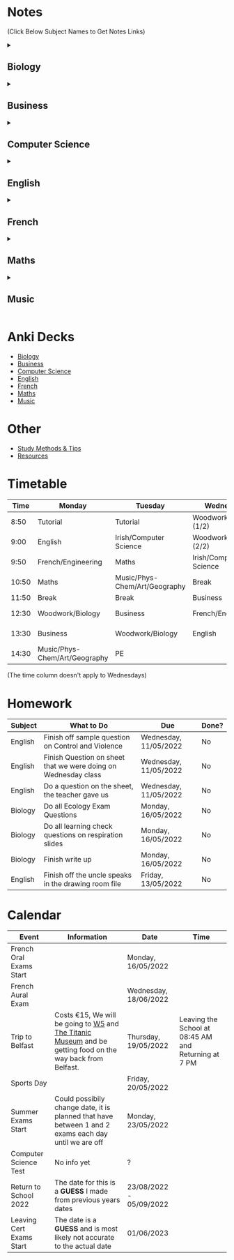 # Notes
(Click Below Subject Names to Get Notes Links)

<details><summary><h2>Biology</h2></summary>
  
<h3 id="the-study-of-living-organisms">The Study of Living Organisms</h3>
  <ul>
    <li><a href="subjects/biology/syllabus-and-exam-structure.md">Syllabus &amp; Exam Structure</a></li>
    <li><a href="subjects/biology/experiments/experiments.md">Experiments</a></li>
    <li><a href="subjects/biology/terms-and-definitions.md">Terms &amp; Definitions</a></li>
  </ul>
<h3 id="units-1-the-study-of-life">Units 1 - The Study of Life</h3>
  <ul>
    <li><a href="https://youtube.com/playlist?list=PLgPhtu6xzA1cwFwOLbYpxJTaJbUdZiC8O">Video Playlist for Unit 1</a></li>
    <li><a href="">(A Search for a) Definition of Life & Characteristics of Life</a></li>
    <li><a href="">Scientific Method</a></li>
    <li><a href="">Nutrition (&amp; Food)</a></li>
  <h4 id="ecology">Ecology</h4>
    <li><a href="">Ecology, Ecosystem, Biosphere, Habitat & Niche</a></li>
    <li><a href="">Environmental Factors</a></li>
    <li><a href="subjects/biology/topics/unit-1/nutrient-recycling/nutrient-recycling.md">Nutrient Recycling</a></li>
    <li><a href="subjects/biology/topics/unit-1/pyramid-of-numbers/pyramid-of-numbers.md">Pyramid of Numbers</a></li>
  </ul>
<h3 id="units-2-the-cell">Units 2 - The Cell</h3>
  <ul>
   <li><a href="https://youtube.com/playlist?list=PLgPhtu6xzA1dnBCtGOPCN-ak7TARs-wu1">Video Playlist of Unit 2</a></li>
    <li><a href="">The Cell</a></li>
  </ul>
<h3 id="units-3-the-organism">Units 3 - The Organism</h3>
  <ul>
    <li><a href="https://youtube.com/playlist?list=PLgPhtu6xzA1f_J5DHWRNb_mcZw_2pYtO8">Video Playlist of Unit 3</a></li>
    <li><a href="">Skeletal System</a></li>
    <li><a href="">The Digestive System</a></li>
    <li><a href="">Enzymes &amp; Metabolism</a></li>
    <li><a href="">The Circulatory System</a></li>
    <li><a href="">Movement of Molecules Across Cell Membranes</a></li>
    <li><a href="">Homeostasis</a></li>
    <li><a href="">The Human Breathing System</a></li>
    <li><a href="">Excretion</a></li>
  </ul>
<h3>Experiments</h3>
  <ul>
    <li></li>
  </ul>

  
</details>
<details><summary><h2>Business</h2></summary>
  
<ul><li><a href="subjects/business/answering-exam-questions.md">Answering Exam Questions</a></li></ul>
<h3>Unit 1: Introduction to People in Business</h3>
<ul>
<li><a href="subjects/business/1-people-in-business.md">1. People in Business</a> - <a href="subjects/business/slides/1-people-in-business.pdf">Slides</a></li>
<li><a href="subjects/business/2-consumer-conflict.md">2. Consumer Conflict</a> - <a href="subjects/business/slides/2-consumer-conflict.pdf">Slides</a></li>
<li><a href="subjects/business/3-industrial-relations.md">3. Industrial Relations</a> - <a href="subjects/business/slides/3-industrial-relations.pdf">Slides</a></li>
</ul>
<h3>Unit 2: Enterprise</h3>
<ul>
<li><a href="">4. Enterprise</a> - <a href="">Slides</a></li>
</ul>
<h3>Unit 3: Managing 1</h3>
<ul>
<li><a href="">5. Introduction to Management</a> - <a href="">Slides</a></li>
<li><a href="">6. Management Skills: Leading and Motivating</a> - <a href="">Slides</a></li>
<li><a href="">7. Management Skills: Communicating</a> - <a href="">Slides</a></li>
<li><a href="">8. Management Activities: Planning, Organising and Controlling</a> - <a href="">Slides</a></li>
</ul>
<h3>Unit 4: Managing 2</h3>
<ul>
<li><a href="">9. Human Resource Management</a> - <a href="">Slides</a></li>
<li><a href="">10. Managing Change</a> - <a href="">Slides</a></li>
<li><a href="">11. Insurance and Taxation</a> - <a href="">Slides</a></li>
<li><a href="">12. Monitoring a Business: Ratio Analysis</a> - <a href="">Slides</a></li>
<li><a href="">13. Finance</a> - <a href="">Slides</a></li>
</ul>
<h3>Unit 5: Business in Action</h3>
<ul>
<li><a href="">14. Identifying Business Opportunities</a> - <a href="">Slides</a></li>
<li><a href="">15. Business Start-Up</a> - <a href="">Slides</a></li>
<li><a href="">16. Market Analysis</a> - <a href="">Slides</a></li>
<li><a href="">17. The Marketing Mix</a> - <a href="">Slides</a></li>
<li><a href="">18. Business Expansion</a> - <a href="">Slides</a></li>
</ul>
<h3>Unit 6: Domestic Environment</h3>
<ul>
<li><a href="">19. Categories of Industury</a> - <a href="">Slides</a></li>
<li><a href="">20. Business Organisations</a> - <a href="">Slides</a></li>
<li><a href="">21. Business, the Economy and Government</a> - <a href="">Slides</a></li>
<li><a href="">22. Community Development</a> - <a href="">Slides</a></li>
<ul><li><a href="subjects/business/business-ethics.md">Business Ethics (This is apart of 22. Community Development)</a> - <a href="">Slides</a></li></ul>
<li><a href="">23. Ethical, Social and Environmental Responsibility</a> - <a href="">Slides</a></li>
</ul>
<h3>Unit 7: International Environment</h3>
<ul>
<li><a href="">24. International Trade</a> - <a href="">Slides</a></li>
<li><a href="subjects/business/25-eu.md">25. The European Union</a> - <a href="">Slides</a></li>
<li><a href="">26. Global Business</a> - <a href="">Slides</a></li>
<li><a href="">27. The Applied Business Question (ABQ)</a> - <a href="">Slides</a></li>
</ul>
  
</details>
<details><summary><h2>Computer Science</h2></summary>
  
<ul>
<li><a href="subjects/computer-science/python-programming/exam-structure.md">Exam Structure</a></li>
<li><a href="subjects/computer-science/python-programming/data.md">Data</a></li>
<li><a href="subjects/computer-science/python-programming/data-feminism.md">Data Feminism</a></li>
<li><a href="subjects/computer-science/python-programming/AI.md">Artificial Intelligence</a></li>
<li><a href="subjects/computer-science/python-programming/computer-components.md">Computer Components</a></li>
</ul>
<h3><a href="subjects/computer-science/python-programming/python-programming.md">Python Programming</a></h3>
<ul>
<li><a href="subjects/computer-science/python-programming/">Numerical Python</a></li>
<li><a href="subjects/computer-science/python-programming/">Variables</a></li>
<li><a href="subjects/computer-science/python-programming/">volumesphere.py</a></li>
<li><a href="subjects/computer-science/python-programming/">Inputs</a></li>
<li><a href="subjects/computer-science/python-programming/">Boolean Logic</a></li>
<li><a href="subjects/computer-science/python-programming/">Conditionals</a></li>
</ul>
  
</details>
<details><summary><h2>English</h2></summary>
  
<a href="subjects/english/summer-exam.md">Summer Exam Stuff</a>
<h3>Composition</h3>
<h3>Texts</h3>
<ul>
<li><a href="subjects/english/texts/casablanca.md">Casablanca</a></li>
<li><a href="subjects/english/texts/dolls-house/dolls-house.md">A Doll's House</a></li>
<li><a href="subjects/english/texts/room/room.md">Room</a></li>
<ul>
<li><a href="">General Vision and Viewpoint in Room</a></li>
<li><a href="">Cultural Context</a></li>
<li><a href="">Study Guide</a></li>
<li><a href="">Key Moments</a></li>
<li><a href="">Control and Violence in Room</a></li>
<li><a href="">Relationships in Room</a></li>
</ul>
</ul>
<h3>Poetry</h3>
<h4>Rudyard Kipling</h4>
<ul><li><a href="subjects/english/poetry/rudyard-kipling/if.md">If</a></li></ul>
<h4> William Butler Yeats (W. B. Yeats)
<ul><li><a href="subjects/english/poetry/w-b-yeats/the-lake-isle-of-innisfree.md">The Lake Isle of Innisfree</a></li></ul>
<h4>Elizabeth Bishop</h4>
<h4>Emily Dickinson</h4>
<h4>John Donne</h4>
<h4>Patrick Kavanagh</h4>
<h4>Derek Mahon</h4>
<h4>Paula Meehan</h4>
<h4>Adrienne Rich</h4>
<ul>
<li><a href="subjects/english/poetry/adrienne-rich/aunt-jennifer-tigers.md">Aunt Jennifer's Tigers</a></li>
<li><a href="subjects/english/poetry/adrienne-rich/the-uncle-speaks-in-the-drawing-room.md">The Uncle Speaks in the Drawing Room</a></li>
</ul>

<!--Where to find poems: [https://www.poetryfoundation.org/](https://www.poetryfoundation.org/)-->

<h3><a href="exam-structure.md">Exam Structure</a></h3>
<ul>
<li><a href="exam-structure/breakdown-of-marks.md">Breakdown of Marks</a></li>
<li><a href="exam-structure/marking-criteria.md">Marking Criteria</a></li>
<li><a href="exam-structure/modes-of-comparison.md">Modes of Comparison (2023)</a></li>
<li><a href="exam-structure/comprehension-question-b.md">Comprehension: Question B</a></li>
</ul>

</details>
<details><summary><h2>French</h2></summary>
  
<h3 id="paul-rickard-era-5th-year-">Paul Rickard Era (5th Year)</h3>
<ul>
<li><a href="subjects/french/paul-era/vocabulary.md">Vocabulary & Phrases</a></li>
<li><a href="subjects/french/paul-era/how-to-write-a-diary-entry.md">How to write a Diary Entry</a></li>
<li><a href="subjects/french/paul-era/opinion-question.md">The Opinion Question</a></li>
</ul>
<ul>
<h4 id="grammar">Grammar</h4>
<li><a href="subjects/french/paul-era/grammar/adjectives.md">Adjectives</a></li>
<h5 id="tenses">Tenses</h5>
<li><a href="subjects/french/paul-era/grammar/tenses/past-tense.md">Past Tense</a></li>
<li><a href="subjects/french/paul-era/grammar/tenses/near-future-tense.md">Near Future Tense</a></li>
<li><a href="subjects/french/paul-era/grammar/tenses/future-tense.md">Future Tense</a></li>
<li><a href="subjects/french/paul-era/grammar/tenses/conditional-tense.md">Conditional Tense</a></li>
<h5 id="verbs">Verbs</h5>
<li><a href="subjects/french/paul-era/grammar/verbs/modal-verbs.md">The Modal Verbs</a></li>
<li><a href="subjects/french/paul-era/verbs/spelling-changes-to-verbs.md">Spelling Changes to Verbs</a></li>
<li><a href="subjects/french/paul-era/grammar/verbs/porter.md">Porter - To Wear</a></li>
</ul>

  
</details>
<details><summary><h2>Maths</h2></summary>

<h3 id="algebra">Algebra</h3>
<ul>
<li><a href="">Factorising</a></li>
<li><a href="">Simultaneous Equations</a></li>
<li><a href="">Types of Functions</a></li>
</ul>

  
</details>
<details><summary><h2>Music</h2></summary>

<ul>
<li><a href="subjects/music/exam-structure/exam-structure.md">Exam Structure(s) and Marking</a></li>
<li><a href="subjects/music/elements-of-music/elements-of-music.md">Elements of Music</a></li>
<li><a href="subjects/music/orchestra/orchestra.md">The Orchestra</a></li>
</ul>
<h3 id="irish-music">Irish Music</h3>
<ul>
<li><a href="">Traditional Features of Irish Music</a></li>
<li><a href="">Traditional Instruments</a></li>
<li><a href="">Irish Dance Types</a></li>
<li><a href="">Sean Nós Singing</a></li>
<li><a href="">Irish Fusion</a></li>
<li><a href="">Types of Irish Songs</a></li>
<h4 id="essays">Essays</h4>
<li><a href="">Sean Nós</a></li>
<li><a href="">The Harping Tradition</a></li>
<li><a href="">Seán Ó Riada</a></li>
<li><a href="">Mícheál Ó Shuilleabháin</a></li>
<li><a href="">Céilí Bands</a></li>
<li><a href="">Irish Song Tradition</a></li>
<li><a href="">Irish Dance</a></li>
<li><a href="">Influence of traditional Irish Music on the Music of North America</a></li>
<li><a href="">Collectors</a></li>
<li><a href="">Edward Bunting</a></li>
<li><a href="">Regional Styles</a></li>
</ul>
<h3 id="music-theory">Music Theory</h3>
<ul>
<li><a href="">Note Names and Values</a></li>
<li><a href="">Clefs</a><h4 id="treble">Treble</h4>
</li>
<li><a href="">Treble Notes</a></li>
<li><a href="">Treble Key Signatures</a><h4 id="bass">Bass</h4>
</li>
<li><a href="">Bass Notes</a></li>
</ul>
<h3 id="set-works-set-a-">Set Works (Set A)</h3>
<ul>
<li><a href="subjects/music/set-works/romeo-and-juliet.md">Romeo & Juilet Overture by Tchaikovsky</a></li>
<li><a href="subjects/music/set-works/bohemian-rhapsody.md">Bohemian Rhapsody by Queen</a></li>
<li><a href="subjects/music/set-works/piano-quartet.md">Piano Quartet No. 1 by Gerald Barry</a></li>
<li><a href="subjects/music/set-works/cantata-78.md">Cantata 78 "Jesu Der Du Meine Seele” by Bach</a></li>
</ul>
  
</details>

# Anki Decks
- [Biology](https://github.com/cutthroat78/Leaving-Cert-Notes/releases/download/Biology/Biology.Leaving.Cert.apkg)
- [Business]()
- [Computer Science]()
- [English]()
- [French]()
- [Maths]()
- [Music]()
# Other
- [Study Methods & Tips](other/study.md)
- [Resources](other/resources.md)
# Timetable

| Time | Monday | Tuesday | Wednesday | Thursday | Friday |
| --- | --- | --- | --- | --- | --- |
| 8:50 | Tutorial | Tutorial | Woodwork/Biology (1/2) | Tutorial | Tutorial |
| 9:00 | English | Irish/Computer Science | Woodwork/Biology (2/2) | Maths | English |
| 9:50 | French/Engineering | Maths | Irish/Computer Science | Music/Phys-Chem/Art/Geography | Irish/Computer Science |
| 10:50 | Maths | Music/Phys-Chem/Art/Geography | Break | English | Maths |
| 11:50 | Break | Break | Business | Break | Break |
| 12:30 | Woodwork/Biology | Business | French/Engineering | Irish/Computer Science | Business |
| 13:30 | Business | Woodwork/Biology | English | Relation & Sexual Education | French/Engineering |
| 14:30 | Music/Phys-Chem/Art/Geography | PE || French/Engineering | Music/Phys-Chem/Art/Geography |

(The time column doesn't apply to Wednesdays)

# Homework

| Subject | What to Do | Due | Done? |
|-|-|-|-|
| English | Finish off sample question on Control and Violence | Wednesday, 11/05/2022 | No |
| English | Finish Question on sheet that we were doing on Wednesday class | Wednesday, 11/05/2022 | No |
| English | Do a question on the sheet, the teacher gave us | Wednesday, 11/05/2022 | No |
| Biology | Do all Ecology Exam Questions | Monday, 16/05/2022 | No |
| Biology | Do all learning check questions on respiration slides | Monday, 16/05/2022 | No |
| Biology | Finish write up | Monday, 16/05/2022 | No |
| English | Finish off the uncle speaks in the drawing room file | Friday, 13/05/2022 | No |

# Calendar

| Event | Information | Date | Time |
|-|-|-|-|
| French Oral Exams Start | | Monday, 16/05/2022 | |
| French Aural Exam | | Wednesday, 18/06/2022 | |
| Trip to Belfast | Costs €15, We will be going to [W5](https://w5online.co.uk/) and [The Titanic Museum](https://www.titanicbelfast.com/) and be getting food on the way back from Belfast. | Thursday, 19/05/2022 | Leaving the School at 08:45 AM and Returning at 7 PM |
| Sports Day | | Friday, 20/05/2022 | |
| Summer Exams Start | Could possibily change date, it is planned that have between 1 and 2 exams each day until we are off | Monday, 23/05/2022 | |
| Computer Science Test | No info yet | ? | |
| Return to School 2022 | The date for this is a **GUESS** I made from previous years dates | 23/08/2022 - 05/09/2022| |
| Leaving Cert Exams Start | The date is a **GUESS** and is most likely not accurate to the actual date | 01/06/2023 |

<!--
# Calendar Archive
## 5th Year
| French Test | Test on vocab from sheet | Wednesday, 27/04/2022 |
| Trip out to either Glendalough or Bray (Where will be decided on the day) | Leaving school at 9:00 AM and will be arriving back at the school at 2:30 PM. We are going with Graham Maher. If we do go to Glendalough, we will not be going up the mountains | Friday, 06/05/2022 | |
-->

<!--
# Homework Archive
## 5th Year
| Biology | Finish Ecology Booklet | Tuesday, 10/05/2022 | Yes |
| Biology | Do Question 11, Ecology Exam Question | Tuesday, 03/05/2022 | No |
| French | Get vocab from top of sheet and highlighted words on sheet and put into hardback notes | Wednesday, 27/04/2022  | No |
| Maths | Finish all questions on page 183 | Friday, 29/04/2022 | No |
| French | Get ten phrases that can be used to answer this question: "Est-ce que les portables devraieur être intendits dans les écoles Irlandais?" (Should phones be banned in Irish schools?) | Thursday, 28/04/2022 | No |
- Biology - Page 297 diagrams 27.5 and 27.6 into hardback - 07/03/2022
- English - Personal Essay (5 paragraphs): Write a personal essay in which you explore your sense of what a particular place means to you - 14/02/2022
- English - Room Booklet Comprehension Questions - 14/02/2022
- Biology - Finish Homeostasis Worksheet - 01/03/2022
- Maths - Questions 8, 9 and 11 - 03/03/2022
- [ ] Biology - page 301 question 1 & 2 - 08/03/2022
- [ ] French - Do page 142 Questions  - 14/03/2022
- [ ] Biology - do digital and physical write up on breathing rate test - 14/03/2022
- [ ] Business - page 458 Do Question A, B and C - 21/03/2022
- [ ] Biology - 
  - [x] 1. Watch video on teams 
  - [ ] 2. Copy diagram
    - [ ] a. urinary system handout
    - [x] b. label nephron diagram
    - [ ] c. copy diagram of nephron from pg. 316 of textbook into hardback
- [ ] Maths - page 142 questions: 3, 5, 8, 12 - 21/03/2022
- [ ] Biology - workbook page 87 - 16/03/2022
- [ ] Biology - 2016 Q12 on sheet - 21/03/2022
- [ ] French - Do question that is in markdown file on my pinephone - 23/03/2022
- [ ] Biology - Do Question 1 + 2 on Page 457 - 30/03/2022
- [ ] French - Do five questions on page - 31/03/2022
- [ ] English - Question 1-4 - 31/03/2022
- [ ] English - Write a paragraph on one of the Relationships in Room  - 01/04/2022
- [ ] Biology - Workbook Page 113 Q 1 (part e of 1), 2, 3, 4, 5, 6, 7 - 05/04/2022
- [ ] Biology - Study definitions scientific method - 05/04/2022
-->
